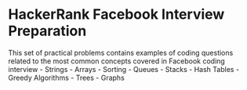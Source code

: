 # HackerRank Facebook Interview Preparation

This set of practical problems contains examples of coding questions related to the most common 
    concepts covered in Facebook coding interview
        - Strings
        - Arrays
        - Sorting
        - Queues
        - Stacks
        - Hash Tables
        - Greedy Algorithms
        - Trees
        - Graphs
        
